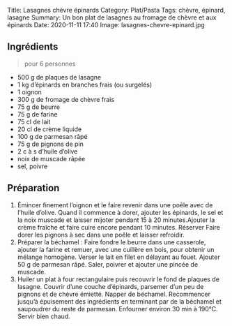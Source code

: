 Title: Lasagnes chèvre épinards
Category: Plat/Pasta
Tags: chèvre, épinard, lasagne
Summary: Un bon plat de lasagnes au fromage de chèvre et aux épinards
Date:  2020-11-11 17:40
Image: lasagnes-chevre-epinard.jpg

## Ingrédients
> pour 6 personnes

- 500 g de plaques de lasagne
- 1 kg d’épinards en branches frais (ou surgelés)
- 1 oignon
- 300 g de fromage de chèvre frais
- 75 g de beurre
- 75 g de farine
- 75 cl de lait
- 20 cl de crème liquide
- 100 g de parmesan râpé
- 75 g de pignons de pin
- 2 c à s d’huile d’olive
- noix de muscade râpée
- sel, poivre

## Préparation
1. Émincer finement l’oignon et le faire revenir dans une poêle avec de l’huile d’olive. Quand il commence à dorer, ajouter les épinards, le sel et la noix muscade et laisser mijoter pendant 15 à 20 minutes.Ajouter la crème fraîche et faire cuire encore pendant 10 minutes. Réserver
Faire dorer les pignons à sec dans une poêle et laisser refroidir.
2. Préparer la béchamel :
Faire fondre le beurre dans une casserole, ajouter la farine et remuer, avec une cuillère en bois, pour obtenir un mélange homogène. Verser le lait en filet en délayant au fouet. Ajouter 50 g de parmesan râpé. Saler, poivrer et ajouter une pincée de muscade.
3. Huiler un plat à four rectangulaire puis recouvrir le fond de plaques de lasagne. 
Couvrir d’une couche d’épinards, parsemer d’un peu de pignons et de chèvre émietté.
Napper de béchamel. Recommencer jusqu’à épuisement des ingrédients en terminant par de la béchamel et saupoudrer du reste de parmesan.
Enfourner environ 30 min à 190°C. Servir bien chaud.
